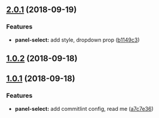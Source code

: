 <a name="2.0.1"></a>
## [2.0.1](https://github.com/petkit-io/ngx-material-panel-select/compare/v1.0.2...v2.0.1) (2018-09-19)


### Features

* **panel-select:** add style, dropdown prop ([b1149c3](https://github.com/petkit-io/ngx-material-panel-select/commit/b1149c3))



<a name="1.0.2"></a>
## [1.0.2](https://github.com/petkit-io/ngx-material-panel-select/compare/v1.0.1...v1.0.2) (2018-09-18)



<a name="1.0.1"></a>
## [1.0.1](https://github.com/petkit-io/ngx-material-panel-select/compare/a7c7e36...v1.0.1) (2018-09-18)


### Features

* **panel-select:** add commitlint config, read me ([a7c7e36](https://github.com/petkit-io/ngx-material-panel-select/commit/a7c7e36))



